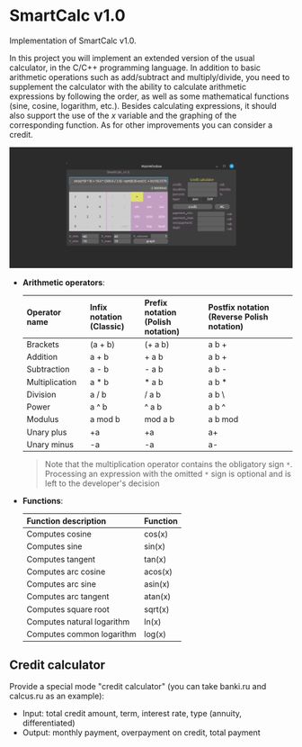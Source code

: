 # SmartCalc v1.0

Implementation of SmartCalc v1.0.

In this project you will implement an extended version of the usual calculator, in the C/С++ programming language. In addition to basic arithmetic operations such as add/subtract and multiply/divide, you need to supplement the calculator with the ability to calculate arithmetic expressions by following the order, as well as some mathematical functions (sine, cosine, logarithm, etc.).
Besides calculating expressions, it should also support the use of the _x_ variable and the graphing of the corresponding function.
As for other improvements you can consider a credit.

![Calc](img/calc.png)

- **Arithmetic operators**:

  | Operator name  | Infix notation <br /> (Classic) | Prefix notation <br /> (Polish notation) | Postfix notation <br /> (Reverse Polish notation) |
  | -------------- | ------------------------------- | ---------------------------------------- | ------------------------------------------------- |
  | Brackets       | (a + b)                         | (+ a b)                                  | a b +                                             |
  | Addition       | a + b                           | + a b                                    | a b +                                             |
  | Subtraction    | a - b                           | - a b                                    | a b -                                             |
  | Multiplication | a \* b                          | \* a b                                   | a b \*                                            |
  | Division       | a / b                           | / a b                                    | a b \                                             |
  | Power          | a ^ b                           | ^ a b                                    | a b ^                                             |
  | Modulus        | a mod b                         | mod a b                                  | a b mod                                           |
  | Unary plus     | +a                              | +a                                       | a+                                                |
  | Unary minus    | -a                              | -a                                       | a-                                                |

  > Note that the multiplication operator contains the obligatory sign `*`. Processing an expression with the omitted `*` sign is optional and is left to the developer's decision

- **Functions**:

  | Function description       | Function |
  | -------------------------- | -------- |
  | Computes cosine            | cos(x)   |
  | Computes sine              | sin(x)   |
  | Computes tangent           | tan(x)   |
  | Computes arc cosine        | acos(x)  |
  | Computes arc sine          | asin(x)  |
  | Computes arc tangent       | atan(x)  |
  | Computes square root       | sqrt(x)  |
  | Computes natural logarithm | ln(x)    |
  | Computes common logarithm  | log(x)   |

## Credit calculator

Provide a special mode "credit calculator" (you can take banki.ru and calcus.ru as an example):

- Input: total credit amount, term, interest rate, type (annuity, differentiated)
- Output: monthly payment, overpayment on credit, total payment
